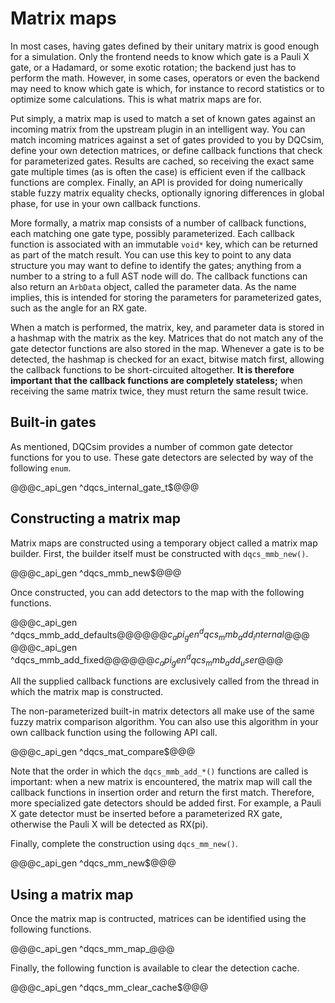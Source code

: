 # Matrix maps

In most cases, having gates defined by their unitary matrix is good enough for
a simulation. Only the frontend needs to know which gate is a Pauli X gate, or
a Hadamard, or some exotic rotation; the backend just has to perform the math.
However, in some cases, operators or even the backend may need to know which
gate is which, for instance to record statistics or to optimize some
calculations. This is what matrix maps are for.

Put simply, a matrix map is used to match a set of known gates against an
incoming matrix from the upstream plugin in an intelligent way. You can match
incoming matrices against a set of gates provided to you by DQCsim, define your
own detection matrices, or define callback functions that check for
parameterized gates. Results are cached, so receiving the exact same gate
multiple times (as is often the case) is efficient even if the callback
functions are complex. Finally, an API is provided for doing numerically stable
fuzzy matrix equality checks, optionally ignoring differences in global phase,
for use in your own callback functions.

More formally, a matrix map consists of a number of callback functions, each
matching one gate type, possibly parameterized. Each callback function is
associated with an immutable `void*` key, which can be returned as part of the
match result. You can use this key to point to any data structure you may want
to define to identify the gates; anything from a number to a string to a full
AST node will do. The callback functions can also return an `ArbData` object,
called the parameter data. As the name implies, this is intended for storing
the parameters for parameterized gates, such as the angle for an RX gate.

When a match is performed, the matrix, key, and parameter data is stored in a
hashmap with the matrix as the key. Matrices that do not match any of the gate
detector functions are also stored in the map. Whenever a gate is to be
detected, the hashmap is checked for an exact, bitwise match first, allowing
the callback functions to be short-circuited altogether. **It is therefore
important that the callback functions are completely stateless;** when
receiving the same matrix twice, they must return the same result twice.

## Built-in gates

As mentioned, DQCsim provides a number of common gate detector functions for
you to use. These gate detectors are selected by way of the following `enum`.

@@@c_api_gen ^dqcs_internal_gate_t$@@@

## Constructing a matrix map

Matrix maps are constructed using a temporary object called a matrix map
builder. First, the builder itself must be constructed with `dqcs_mmb_new()`.

@@@c_api_gen ^dqcs_mmb_new$@@@

Once constructed, you can add detectors to the map with the following
functions.

@@@c_api_gen ^dqcs_mmb_add_defaults$@@@
@@@c_api_gen ^dqcs_mmb_add_internal$@@@
@@@c_api_gen ^dqcs_mmb_add_fixed$@@@
@@@c_api_gen ^dqcs_mmb_add_user$@@@

All the supplied callback functions are exclusively called from the thread
in which the matrix map is constructed.

The non-parameterized built-in matrix detectors all make use of the same
fuzzy matrix comparison algorithm. You can also use this algorithm in your own
callback function using the following API call.

@@@c_api_gen ^dqcs_mat_compare$@@@

Note that the order in which the `dqcs_mmb_add_*()` functions are called is
important: when a new matrix is encountered, the matrix map will call the
callback functions in insertion order and return the first match. Therefore,
more specialized gate detectors should be added first. For example, a Pauli X
gate detector must be inserted before a parameterized RX gate, otherwise the
Pauli X will be detected as RX(pi).

Finally, complete the construction using `dqcs_mm_new()`.

@@@c_api_gen ^dqcs_mm_new$@@@

## Using a matrix map

Once the matrix map is contructed, matrices can be identified using the
following functions.

@@@c_api_gen ^dqcs_mm_map_@@@

Finally, the following function is available to clear the detection cache.

@@@c_api_gen ^dqcs_mm_clear_cache$@@@
